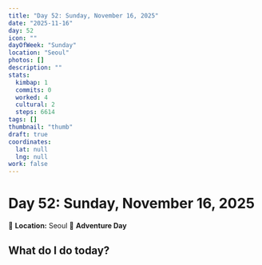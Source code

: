 ```yaml
---
title: "Day 52: Sunday, November 16, 2025"
date: "2025-11-16"
day: 52
icon: ""
dayOfWeek: "Sunday"
location: "Seoul"
photos: []
description: ""
stats:
  kimbap: 1
  commits: 0
  worked: 4
  cultural: 2
  steps: 6614
tags: []
thumbnail: "thumb"
draft: true
coordinates:
  lat: null
  lng: null
work: false
---
```

# Day 52: Sunday, November 16, 2025

📍 **Location:** Seoul
🎒 **Adventure Day**

## What do I do today?


